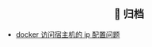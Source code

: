 <h2 align="center">🌈 归档</h2>

- [docker 访问宿主机的 ip 配置问题](/_posts/tool/docker/docker-call-centos-host-machine.html)
